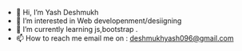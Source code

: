- 👋 Hi, I’m Yash Deshmukh 
- 👀 I’m interested in Web developenment/desiigning
- 🌱 I’m currently learning js,bootstrap .
- 📫 How to reach me email me on : deshmukhyash096@gmail.com

<!---
deshmukhyash001/deshmukhyash001 is a ✨ special ✨ repository because its `README.md` (this file) appears on your GitHub profile.
You can click the Preview link to take a look at your changes.
--->
